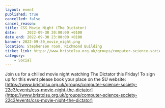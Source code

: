 ```yaml
---
layout: event
published: true
cancelled: false
cancel_reason:
title: CSS Movie Night (The Dictator)
date:     2022-09-30 20:00:00 +0100
date_end: 2022-09-30 23:00:00 +0100
banner: 2022-09-30_movie_night.png
location: Stephenson room, Richmond Building
ticket_link: https://www.bristolsu.org.uk/groups/computer-science-society-22c3/events/css-movie-night-the-dictator
category:
    - Social
---
```


Join us for a chilled movie night watching The Dictator this Friday!
To sign up for this event please book your place on the SU website: [https://www.bristolsu.org.uk/groups/computer-science-society-22c3/events/css-movie-night-the-dictator](https://www.bristolsu.org.uk/groups/computer-science-society-22c3/events/css-movie-night-the-dictator)